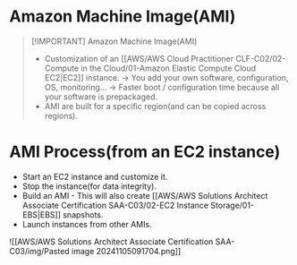 # Amazon Machine Image(AMI)

> [!IMPORTANT] Amazon Machine Image(AMI)
> - Customization of an [[AWS/AWS Cloud Practitioner CLF-C02/02-Compute in the Cloud/01-Amazon Elastic Compute Cloud EC2|EC2]] instance. -> You add your own software, configuration, OS, monitoring... -> Faster boot / configuration time because all your software is prepackaged.
> - AMI are built for a specific region(and can be copied across regions).

# AMI Process(from an EC2 instance)
- Start an EC2 instance and customize it.
- Stop the instance(for data integrity).
- Build an AMI - This will also create [[AWS/AWS Solutions Architect Associate Certification SAA-C03/02-EC2 Instance Storage/01-EBS|EBS]] snapshots.
- Launch instances from other AMIs.

![[AWS/AWS Solutions Architect Associate Certification SAA-C03/img/Pasted image 20241105091704.png]]